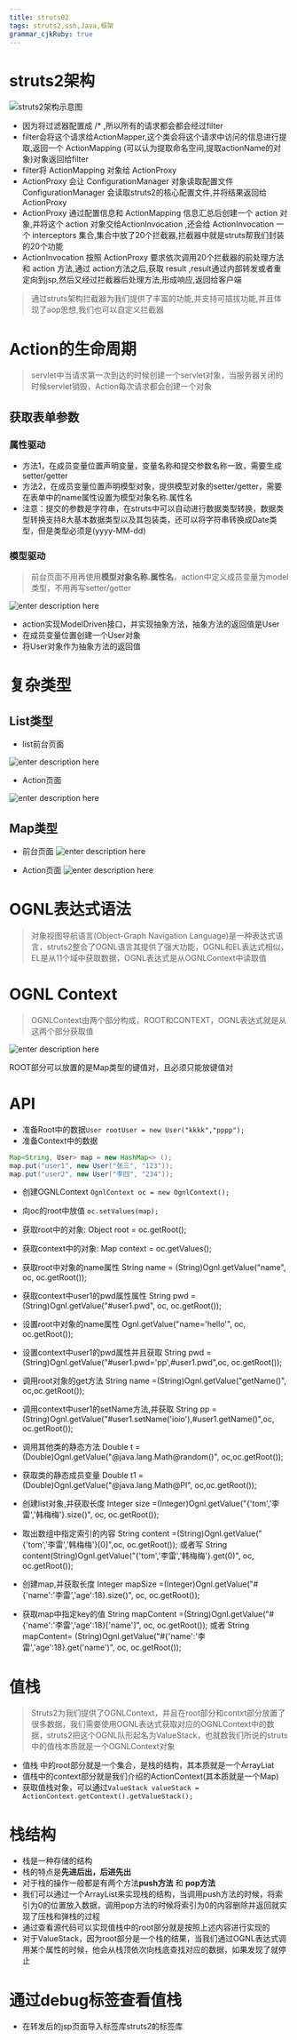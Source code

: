 ```yaml
---
title: struts02
tags: struts2,ssh,Java,框架
grammar_cjkRuby: true
---
```


# struts2架构

![struts2架构示意图][1]

- 因为将过滤器配置成 /* ,所以所有的请求都会都会经过filter
- filter会将这个请求给ActionMapper,这个类会将这个请求中访问的信息进行提取,返回一个 ActionMapping (可以认为提取命名空间,提取actionName的对象)对象返回给filter
- filter将 ActionMapping 对象给 ActionProxy
- ActionProxy 会让 ConfigurationManager 对象读取配置文件ConfigurationManager 会读取struts2的核心配置文件,并将结果返回给 ActionProxy
- ActionProxy 通过配置信息和 ActionMapping 信息汇总后创建一个 action 对象,并将这个 action 对象交给ActionInvocation ,还会给 ActionInvocation 一个 interceptors 集合,集合中放了20个拦截器,拦截器中就是struts帮我们封装的20个功能
- ActionInvocation 按照 ActionProxy 要求依次调用20个拦截器的前处理方法和 action 方法,通过 action方法之后,获取 result ,result通过内部转发或者重定向到jsp,然后又经过拦截器后处理方法,形成响应,返回给客户端

> 通过struts架构拦截器为我们提供了丰富的功能,并支持可插拔功能,并且体现了aop思想,我们也可以自定义拦截器

# Action的生命周期

> servlet中当请求第一次到达的时候创建一个servlet对象，当服务器关闭的时候servlet销毁，Action每次请求都会创建一个对象

## 获取表单参数

### 属性驱动

- 方法1，在成员变量位置声明变量，变量名称和提交参数名称一致，需要生成setter/getter
- 方法2，在成员变量位置声明模型对象，提供模型对象的setter/getter，需要在表单中的name属性设置为模型对象名称.属性名
- 注意：提交的参数是字符串，在struts中可以自动进行数据类型转换，数据类型转换支持8大基本数据类型以及其包装类，还可以将字符串转换成Date类型，但是类型必须是(yyyy-MM-dd)

### 模型驱动

> 前台页面不用再使用**模型对象名称.属性名**，action中定义成员变量为model类型，不用再写setter/getter

![enter description here][2]

- action实现ModelDriven<User>接口，并实现抽象方法，抽象方法的返回值是User
- 在成员变量位置创建一个User对象
- 将User对象作为抽象方法的返回值

# 复杂类型
## List类型

- list前台页面

![enter description here][3]

- Action页面

![enter description here][4]


## Map类型

- 前台页面
![enter description here][5]

- Action页面
![enter description here][6]

# OGNL表达式语法
> 对象视图导航语言(Object-Graph Navigation Language)是一种表达式语言，struts2整合了OGNL语言其提供了强大功能，OGNL和EL表达式相似，EL是从11个域中获取数据，OGNL表达式是从OGNLContext中读取值

# OGNL Context

> OGNLContext由两个部分构成，ROOT和CONTEXT，OGNL表达式就是从这两个部分获取值

![enter description here][7]

ROOT部分可以放置的是Map类型的键值对，且必须只能放键值对

# API

- 准备Root中的数据`User rootUser = new User("kkkk","pppp");`
- 准备Context中的数据

``` java
Map<String, User> map = new HashMap<> ();
map.put("user1", new User("张三", "123"));
map.put("user2", new User("李四", "234"));
```
- 创建OGNLContext `OgnlContext oc = new OgnlContext();`
- 向oc的root中放值 `oc.setValues(map);`

- 获取root中的对象: Object root = oc.getRoot();
- 获取context中的对象: Map context = oc.getValues();
- 获取root中对象的name属性 String name = (String)Ognl.getValue("name", oc, oc.getRoot());
- 获取context中user1的pwd属性属性 String pwd = (String)Ognl.getValue("#user1.pwd", oc, oc.getRoot());
- 设置root中对象的name属性 Ognl.getValue("name='hello'", oc, oc.getRoot());
- 设置context中user1的pwd属性并且获取 String pwd = (String)Ognl.getValue("#user1.pwd='pp',#user1.pwd",oc, oc.getRoot());
- 调用root对象的get方法 String name =(String)Ognl.getValue("getName()", oc,oc.getRoot());
- 调用context中user1的setName方法,并获取 String pp =(String)Ognl.getValue("#user1.setName('ioio'),#user1.getName()",oc, oc.getRoot());
- 调用其他类的静态方法 Double t = (Double)Ognl.getValue("@java.lang.Math@random()", oc,oc.getRoot());
- 获取类的静态成员变量 Double t1 = (Double)Ognl.getValue("@java.lang.Math@PI", oc,oc.getRoot());
- 创建list对象,并获取长度 Integer size =(Integer)Ognl.getValue("{'tom','李雷','韩梅梅'}.size()", oc, oc.getRoot());
- 取出数组中指定索引的内容 String content =(String)Ognl.getValue("{'tom','李雷','韩梅梅'}[0]",oc, oc.getRoot()); 或者写 String content(String)Ognl.getValue("{'tom','李雷','韩梅梅'}.get(0)", oc, oc.getRoot());
- 创建map,并获取长度 Integer mapSize =(Integer)Ognl.getValue("#{'name':'李雷','age':18}.size()", oc, oc.getRoot());
- 获取map中指定key的值 String mapContent =(String)Ognl.getValue("#{'name':'李雷','age':18}['name']", oc, oc.getRoot()); 或者 String mapContent= (String)Ognl.getValue("#{'name':'李雷','age':18}.get('name')", oc, oc.getRoot());

# 值栈
> Struts2为我们提供了OGNLContext，并且在root部分和contxt部分放置了很多数据，我们需要使用OGNL表达式获取对应的OGNLContext中的数据，struts2把这个OGNL队形起名为ValueStack，也就数我们所说的struts中的值栈本质就是一个OGNLContext对象

- 值栈 中的root部分就是一个集合，是栈的结构，其本质就是一个ArrayLiat
- 值栈中的context部分就是我们介绍的ActionContext(其本质就是一个Map)
- 获取值栈对象，可以通过`ValueStack valueStack = ActionContext.getContext().getValueStack();`

# 栈结构

- 栈是一种存储的结构
- 栈的特点是**先进后出，后进先出**
- 对于栈的操作一般都是有两个方法**push方法** 和 **pop方法**
- 我们可以通过一个ArrayList来实现栈的结构，当调用push方法的时候，将索引为0的位置放入数据，调用pop方法的时候将索引为0的内容删除并返回就实现了压栈和弹栈的过程
- 通过查看源代码可以实现值栈中的root部分就是按照上述内容进行实现的
- 对于ValueStack，因为root部分是一个栈的结果，当我们通过OGNL表达式调用某个属性的时候，他会从栈顶依次向栈底查找对应的数据，如果发现了就停止

# 通过debug标签查看值栈

- 在转发后的jsp页面导入标签库struts2的标签库











  [1]: https://www.github.com/xiesen310/notes_Images/raw/master/images/1505127945210.jpg
  [2]: https://www.github.com/xiesen310/notes_Images/raw/master/images/1505128855650.jpg
  [3]: https://www.github.com/xiesen310/notes_Images/raw/master/images/1505129038262.jpg
  [4]: https://www.github.com/xiesen310/notes_Images/raw/master/images/1505129064232.jpg
  [5]: https://www.github.com/xiesen310/notes_Images/raw/master/images/1505129141225.jpg
  [6]: https://www.github.com/xiesen310/notes_Images/raw/master/images/1505129169059.jpg
  [7]: https://www.github.com/xiesen310/notes_Images/raw/master/images/1505129524255.jpg